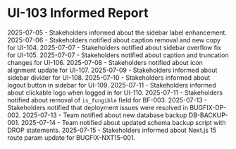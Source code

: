 # UI-103 Informed Report

2025-07-05 - Stakeholders informed about the sidebar label enhancement.
2025-07-06 - Stakeholders notified about caption removal and new copy for UI-104.
2025-07-07 - Stakeholders notified about sidebar overflow fix for UI-105.
2025-07-07 - Stakeholders notified about caption and truncation changes for UI-106.
2025-07-08 - Stakeholders notified about icon alignment update for UI-107.
2025-07-09 - Stakeholders informed about sidebar divider for UI-108.
2025-07-10 - Stakeholders informed about logout button in sidebar for UI-109.
2025-07-11 - Stakeholders informed about clickable logo when logged in for UI-110.
2025-07-11 - Stakeholders notified about removal of `is_fungible` field for BF-003.
2025-07-13 - Stakeholders notified that deployment issues were resolved in BUGFIX-DP-002.
2025-07-13 - Team notified about new database backup DB-BACKUP-001.
2025-07-14 - Team notified about updated schema backup script with DROP statements.
2025-07-15 - Stakeholders informed about Next.js 15 route param update for BUGFIX-NXT15-001.
